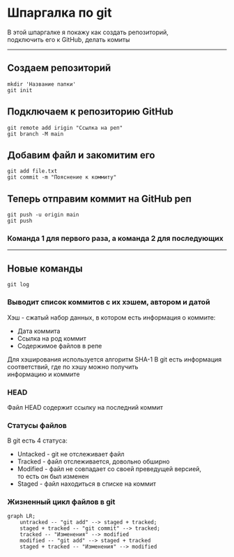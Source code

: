 
# Шпаргалка по git

В этой шпаргалке я покажу как создать репозиторий,<br>
подключить его к GitHub, делать комиты

---

## Создаем репозиторий

```
mkdir 'Название папки'
git init
```

## Подключаем к репозиторию GitHub

```
git remote add irigin "Ссылка на реп"
git branch -M main 
```

## Добавим файл и закомитим его

```
git add file.txt
git commit -m "Пояснение к коммиту"
```

## Теперь отправим коммит на GitHub реп

```
git push -u origin main
git push
```
### Команда 1 для первого раза, а команда 2 для последующих

----

## Новые команды 

```
git log
```
### Выводит список коммитов с их хэшем, автором и датой
Хэш - сжатый набор данных, в котором есть информация о коммите:<br>
* Дата коммита
* Ссылка на род коммит
* Содержимое файлов в репе

Для хэширования используется алгоритм SHA-1
В git есть информация соответствий, где по хэшу можно получить<br> информацию и коммите

### HEAD
Файл HEAD содержит ссылку на последний коммит

### Статусы файлов
В git есть 4 статуса:
* Untacked - git не отслеживает файл
* Tracked - файл отслеживается, довольно обширно
* Modified - файл не совпадает со своей преведущей версией,<br>то есть он был изменен
* Staged - файл находиться в списке на коммит

### Жизненный цикл файлов в git

```mermaid
graph LR;
	untracked -- "git add" --> staged + tracked;
	staged + tracked -- "git commit" --> tracked;
	tracked -- "Изменения" --> modified
	modified -- "git add" --> staged + tracked
	staged + tracked -- "Изменения" --> modified
